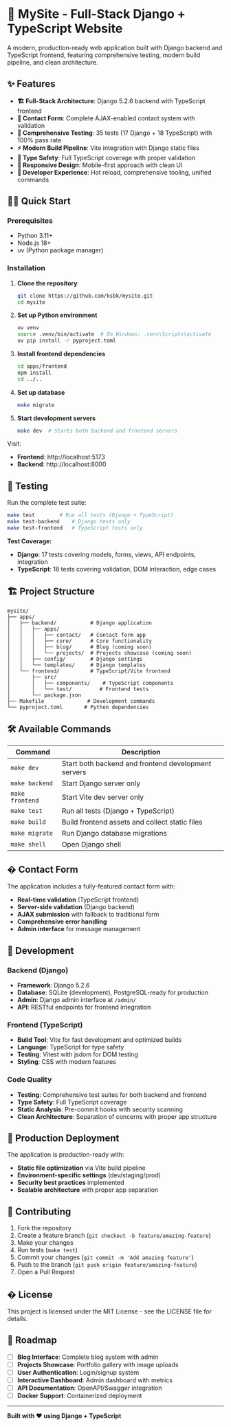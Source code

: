 # 🚀 MySite - Full-Stack Django + TypeScript Website

A modern, production-ready web application built with Django backend and TypeScript frontend, featuring comprehensive testing, modern build pipeline, and clean architecture.

## ✨ Features

- **🏗️ Full-Stack Architecture**: Django 5.2.6 backend with TypeScript frontend
- **📧 Contact Form**: Complete AJAX-enabled contact system with validation
- **🧪 Comprehensive Testing**: 35 tests (17 Django + 18 TypeScript) with 100% pass rate
- **⚡ Modern Build Pipeline**: Vite integration with Django static files
- **🎯 Type Safety**: Full TypeScript coverage with proper validation
- **📱 Responsive Design**: Mobile-first approach with clean UI
- **🔧 Developer Experience**: Hot reload, comprehensive tooling, unified commands

## 🏃‍♂️ Quick Start

### Prerequisites
- Python 3.11+
- Node.js 18+
- uv (Python package manager)

### Installation

1. **Clone the repository**
   ```bash
   git clone https://github.com/ksbk/mysite.git
   cd mysite
   ```

2. **Set up Python environment**
   ```bash
   uv venv
   source .venv/bin/activate  # On Windows: .venv\Scripts\activate
   uv pip install -r pyproject.toml
   ```

3. **Install frontend dependencies**
   ```bash
   cd apps/frontend
   npm install
   cd ../..
   ```

4. **Set up database**
   ```bash
   make migrate
   ```

5. **Start development servers**
   ```bash
   make dev  # Starts both backend and frontend servers
   ```

Visit:
- **Frontend**: http://localhost:5173
- **Backend**: http://localhost:8000

## 🧪 Testing

Run the complete test suite:
```bash
make test        # Run all tests (Django + TypeScript)
make test-backend    # Django tests only
make test-frontend   # TypeScript tests only
```

**Test Coverage:**
- **Django**: 17 tests covering models, forms, views, API endpoints, integration
- **TypeScript**: 18 tests covering validation, DOM interaction, edge cases

## 🏗️ Project Structure

```
mysite/
├── apps/
│   ├── backend/           # Django application
│   │   ├── apps/
│   │   │   ├── contact/   # Contact form app
│   │   │   ├── core/      # Core functionality
│   │   │   ├── blog/      # Blog (coming soon)
│   │   │   └── projects/  # Projects showcase (coming soon)
│   │   ├── config/        # Django settings
│   │   └── templates/     # Django templates
│   └── frontend/          # TypeScript/Vite frontend
│       ├── src/
│       │   ├── components/    # TypeScript components
│       │   └── test/         # Frontend tests
│       └── package.json
├── Makefile              # Development commands
└── pyproject.toml       # Python dependencies
```

## 🛠️ Available Commands

| Command | Description |
|---------|-------------|
| `make dev` | Start both backend and frontend development servers |
| `make backend` | Start Django server only |
| `make frontend` | Start Vite dev server only |
| `make test` | Run all tests (Django + TypeScript) |
| `make build` | Build frontend assets and collect static files |
| `make migrate` | Run Django database migrations |
| `make shell` | Open Django shell |

## � Contact Form

The application includes a fully-featured contact form with:

- **Real-time validation** (TypeScript frontend)
- **Server-side validation** (Django backend)
- **AJAX submission** with fallback to traditional form
- **Comprehensive error handling**
- **Admin interface** for message management

## 🔧 Development

### Backend (Django)
- **Framework**: Django 5.2.6
- **Database**: SQLite (development), PostgreSQL-ready for production
- **Admin**: Django admin interface at `/admin/`
- **API**: RESTful endpoints for frontend integration

### Frontend (TypeScript)
- **Build Tool**: Vite for fast development and optimized builds
- **Language**: TypeScript for type safety
- **Testing**: Vitest with jsdom for DOM testing
- **Styling**: CSS with modern features

### Code Quality
- **Testing**: Comprehensive test suites for both backend and frontend
- **Type Safety**: Full TypeScript coverage
- **Static Analysis**: Pre-commit hooks with security scanning
- **Clean Architecture**: Separation of concerns with proper app structure

## 🚀 Production Deployment

The application is production-ready with:

- **Static file optimization** via Vite build pipeline
- **Environment-specific settings** (dev/staging/prod)
- **Security best practices** implemented
- **Scalable architecture** with proper app separation

## 🤝 Contributing

1. Fork the repository
2. Create a feature branch (`git checkout -b feature/amazing-feature`)
3. Make your changes
4. Run tests (`make test`)
5. Commit your changes (`git commit -m 'Add amazing feature'`)
6. Push to the branch (`git push origin feature/amazing-feature`)
7. Open a Pull Request

## � License

This project is licensed under the MIT License - see the LICENSE file for details.

## 🎯 Roadmap

- [ ] **Blog Interface**: Complete blog system with admin
- [ ] **Projects Showcase**: Portfolio gallery with image uploads
- [ ] **User Authentication**: Login/signup system
- [ ] **Interactive Dashboard**: Admin dashboard with metrics
- [ ] **API Documentation**: OpenAPI/Swagger integration
- [ ] **Docker Support**: Containerized deployment

---

**Built with ❤️ using Django + TypeScript**
